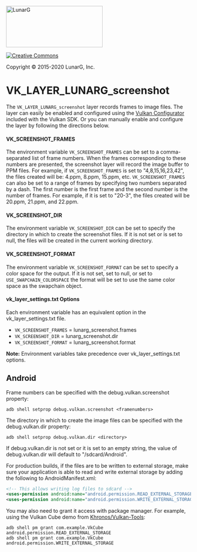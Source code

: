 <!-- markdownlint-disable MD041 -->
<p align="left"><img src="https://vulkan.lunarg.com/img/NewLunarGLogoBlack.png" alt="LunarG" width=263 height=113 /></p>

[![Creative Commons][3]][4]

[3]: https://i.creativecommons.org/l/by-nd/4.0/88x31.png "Creative Commons License"
[4]: https://creativecommons.org/licenses/by-nd/4.0/

Copyright &copy; 2015-2020 LunarG, Inc.

# VK\_LAYER\_LUNARG\_screenshot
The `VK_LAYER_LUNARG_screenshot` layer records frames to image files. The layer can easily be enabled and configured using the [Vulkan Configurator](https://vulkan.lunarg.com/doc/sdk/latest/windows/vkconfig.html) included with the Vulkan SDK. Or you can manually enable and configure the layer by following the directions below.

#### VK\_SCREENSHOT\_FRAMES
The environment variable `VK_SCREENSHOT_FRAMES` can be set to a comma-separated list of frame numbers. When the frames corresponding to these numbers are presented, the screenshot layer will record the image buffer to PPM files. For example, if `VK_SCREENSHOT_FRAMES` is set to "4,8,15,16,23,42", the files created will be: 4.ppm, 8.ppm, 15.ppm, etc. `VK_SCREENSHOT_FRAMES` can also be set to a range of frames by specifying two numbers separated by a dash. The first number is the first frame and the second number is the number of frames. For example, if it is set to "20-3", the files created will be 20.ppm, 21.ppm, and 22.ppm.

#### VK\_SCREENSHOT\_DIR
The environment variable `VK_SCREENSHOT_DIR` can be set to specify the directory in which to create the screenshot files. If it is not set or is set to null, the files will be created in the current working directory.

#### VK\_SCREENSHOT\_FORMAT
The environment variable `VK_SCREENSHOT_FORMAT` can be set to specify a color space for the output. If it is not set, set to null, or set to `USE_SWAPCHAIN_COLORSPACE` the format will be set to use the same color space as the swapchain object.

#### vk\_layer\_settings.txt Options
Each environment variable has an equivalent option in the vk\_layer\_settings.txt file.
* `VK_SCREENSHOT_FRAMES` = lunarg\_screenshot.frames
* `VK_SCREENSHOT_DIR` = lunarg\_screenshot.dir
* `VK_SCREENSHOT_FORMAT` = lunarg\_screenshot.format

__Note:__ Environment variables take precedence over vk\_layer\_settings.txt options.

## Android

Frame numbers can be specified with the debug.vulkan.screenshot property:

```
adb shell setprop debug.vulkan.screenshot <framenumbers>
```

The directory in which to create the image files can be specified with the debug.vulkan.dir property:

```
adb shell setprop debug.vulkan.dir <directory>
```
If debug.vulkan.dir is not set or it is set to an empty string, the value of debug.vulkan.dir will default to "/sdcard/Android".

For production builds, if the files are to be written to external storage, make sure your application is able to read and write external storage by adding the following to AndroidManifest.xml:

```xml
<!-- This allows writing log files to sdcard -->
<uses-permission android:name="android.permission.READ_EXTERNAL_STORAGE"/>
<uses-permission android:name="android.permission.WRITE_EXTERNAL_STORAGE"/>
```

You may also need to grant it access with package manager.  For example, using the
Vulkan Cube demo from [Khronos/Vulkan-Tools](https://github.com/KhronosGroup/Vulkan-Tools):

```
adb shell pm grant com.example.VkCube android.permission.READ_EXTERNAL_STORAGE
adb shell pm grant com.example.VkCube android.permission.WRITE_EXTERNAL_STORAGE
```
